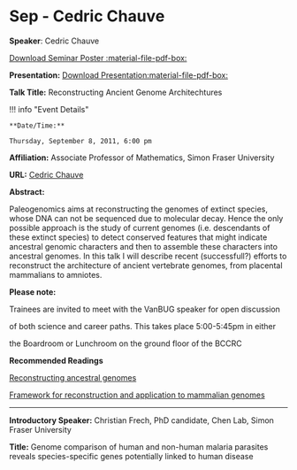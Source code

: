 # Sep - Cedric Chauve

**Speaker**: Cedric Chauve

[Download Seminar Poster :material-file-pdf-box:](http://www.vanbug.org/wp-content/uploads/2011/08/poster_sept_2011.pdf "poster_sept_2011.pdf")

**Presentation:** [Download Presentation:material-file-pdf-box:](https://drive.google.com/file/d/19dX_gwnTXgwNDbuP-mwTkAbJKWCXoLhn/view?usp=sharing)

**Talk Title:** Reconstructing Ancient Genome Architechtures

!!! info "Event Details"
    
    
    **Date/Time:**
    
    Thursday, September 8, 2011, 6:00 pm

**Affiliation:** Associate Professor of Mathematics, Simon Fraser University

**URL:** [Cedric Chauve](http://www.cecm.sfu.ca/~cchauve)

**Abstract:**

Paleogenomics aims at reconstructing the genomes of extinct species, whose DNA can not be sequenced due to molecular decay. Hence the only possible approach is the study of current genomes (i.e. descendants of these extinct species) to detect conserved features that might indicate ancestral genomic characters and then to assemble these characters into ancestral genomes. In this talk I will describe recent (successfull?) efforts to reconstruct the architecture of ancient vertebrate genomes, from placental mammalians to amniotes.

**Please note:**

Trainees are invited to meet with the VanBUG speaker for open discussion

of both science and career paths. This takes place 5:00-5:45pm in either

the Boardroom or Lunchroom on the ground floor of the BCCRC

**Recommended Readings**

[Reconstructing ancestral genomes](http://www.ncbi.nlm.nih.gov/pubmed/21846735)

[Framework for reconstruction and application to mammalian genomes](http://www.ncbi.nlm.nih.gov/pubmed/19043541)

---

**Introductory Speaker:** Christian Frech, PhD candidate, Chen Lab, Simon Fraser University

**Title:** Genome comparison of human and non-human malaria parasites reveals species-specific genes potentially linked to human disease

